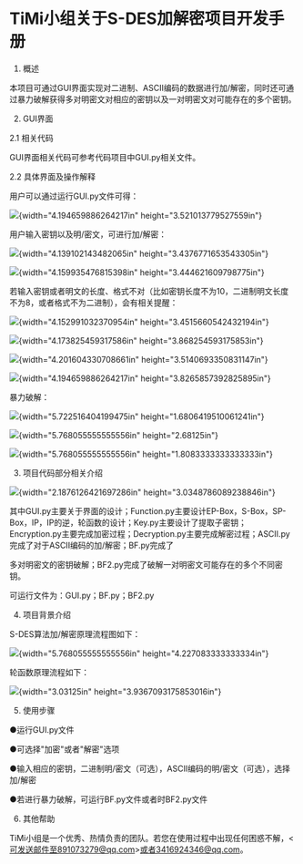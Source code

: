 # TiMi小组关于S-DES加解密项目开发手册

1.  概述

本项目可通过GUI界面实现对二进制、ASCII编码的数据进行加/解密，同时还可通过暴力破解获得多对明密文对相应的密钥以及一对明密文对可能存在的多个密钥。

2.  GUI界面

2.1 相关代码

GUI界面相关代码可参考代码项目中GUI.py相关文件。

2.2 具体界面及操作解释

用户可以通过运行GUI.py文件可得：

![](./image1.png){width="4.194659886264217in"
height="3.521013779527559in"}

用户输入密钥以及明/密文，可进行加/解密：

![](./image2.png){width="4.139102143482065in"
height="3.4376771653543305in"}

![](./image3.png){width="4.159935476815398in"
height="3.444621609798775in"}

若输入密钥或者明文的长度、格式不对（比如密钥长度不为10，二进制明文长度不为8，或者格式不为二进制），会有相关提醒：

![](./image4.png){width="4.152991032370954in"
height="3.4515660542432194in"}

![](./image5.png){width="4.173825459317586in"
height="3.868254593175853in"}

![](./image6.png){width="4.201604330708661in"
height="3.5140693350831147in"}

![](./image7.png){width="4.194659886264217in"
height="3.8265857392825895in"}

暴力破解：

![](./image8.png){width="5.722516404199475in"
height="1.6806419510061241in"}

![](./image9.png){width="5.768055555555556in" height="2.68125in"}

![](./image10.png){width="5.768055555555556in"
height="1.8083333333333333in"}

3.  项目代码部分相关介绍

![](./image11.png){width="2.1876126421697286in"
height="3.0348786089238846in"}

其中GUI.py主要关于界面的设计；Function.py主要设计EP-Box，S-Box，SP-Box，IP，IP的逆，轮函数的设计；Key.py主要设计了提取子密钥；Encryption.py主要完成加密过程；Decryption.py主要完成解密过程；ASCII.py完成了对于ASCII编码的加/解密；BF.py完成了

多对明密文的密钥破解；BF2.py完成了破解一对明密文可能存在的多个不同密钥。

可运行文件为：GUI.py；BF.py；BF2.py

4.  项目背景介绍

S-DES算法加/解密原理流程图如下：

![](./image12.jpeg){width="5.768055555555556in"
height="4.227083333333334in"}

轮函数原理流程如下：

![](./image13.jpeg){width="3.03125in"
height="3.9367093175853016in"}

5.  使用步骤

●运行GUI.py文件

●可选择"加密"或者"解密"选项

●输入相应的密钥，二进制明/密文（可选），ASCII编码的明/密文（可选），选择加/解密

●若进行暴力破解，可运行BF.py文件或者时BF2.py文件

6.  其他帮助

TiMi小组是一个优秀、热情负责的团队。若您在使用过程中出现任何困惑不解，<可发送邮件至891073279@qq.com>或者3416924346@qq.com。
